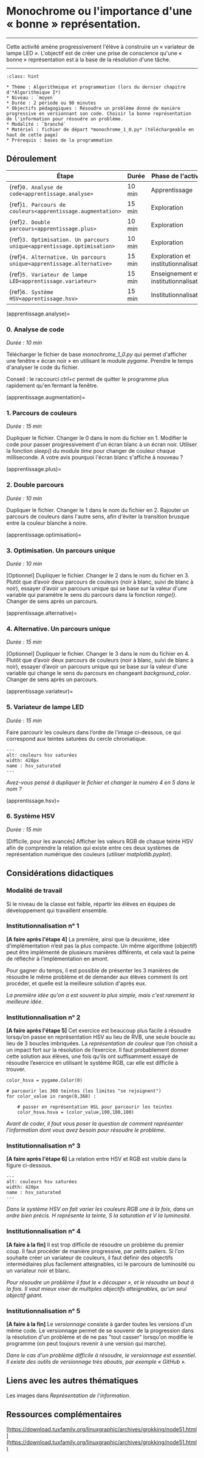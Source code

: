 # Monochrome ou l'importance d'une « bonne » représentation. 

---- 

Cette activité amène progressivement l'élève à construire un « variateur de lampe LED ». L'objectif est de créer une prise de conscience qu'une « bonne » représentation est à la base de la résolution d'une tâche.


----

```{admonition} Monochrome ou l'importance d'une « bonne » représentation
:class: hint

* Thème : Algorithmique et programmation (lors du dernier chapitre d'*Algorithmique I*)
* Niveau : `moyen`
* Durée : 2 période ou 90 minutes
* Objectifs pédagogiques : Résoudre un problème donné de manière progressive en versionnant son code. Choisir la bonne représentation de l'information pour résoudre un problème.
* Modalité : `branché`
* Matériel : fichier de départ *monochrome_1_0.py* (téléchargeable en haut de cette page)
* Prérequis : bases de la programmation

```

## Déroulement


| Étape                                   | Durée  | Phase de l'activité   | 
|---------------------------------------|------ |---------------------|
| {ref}`0. Analyse de code<apprentissage.analyse>`  | 10 min  | Apprentissage           |
| {ref}`1. Parcours de couleurs<apprentissage.augmentation>`           | 15 min  | Exploration |
| {ref}`2. Double parcours<apprentissage.plus>`  | 10 min   | Exploration          |
| {ref}`3. Optimisation. Un parcours unique<apprentissage.optimisation>`  | 10 min   | Exploration              |
| {ref}`4. Alternative. Un parcours unique<apprentissage.alternative>`    | 15 min   | Exploration et institutionnalisation    |
| {ref}`5. Variateur de lampe LED<apprentissage.variateur>`    | 15 min   | Enseignement et institutionnalisation  |
| {ref}`6. Système HSV<apprentissage.hsv>`          | 15 min   | Institutionnalisation            |


(apprentissage.analyse)=
### 0. Analyse de code

*Durée : 10 min*

Télécharger le fichier de base *monochrome_1_0.py* qui permet d'afficher une fenêtre « écran noir » en utilisant le module *pygame*. Prendre le temps d'analyser le code du fichier. 

Conseil : le raccourci *ctrl+c* permet de quitter le programme plus rapidement qu'en fermant la fenêtre.


(apprentissage.augmentation)=
### 1. Parcours de couleurs

*Durée : 15 min*

Dupliquer le fichier. Changer le 0 dans le nom du fichier en 1. Modifier le code pour passer progressivement d'un écran blanc à un écran noir. Utiliser la fonction *sleep()* du module *time* pour changer de couleur chaque milliseconde. A votre avis pourquoi l'écran blanc s'affiche à nouveau ? 


(apprentissage.plus)=
### 2. Double parcours

*Durée : 10 min*

Dupliquer le fichier. Changer le 1 dans le nom du fichier en 2. Rajouter un parcours de couleurs dans l'autre sens, afin d'éviter la transition brusque entre la couleur blanche à noire.


(apprentissage.optimisation)=
### 3. Optimisation. Un parcours unique

*Durée : 10 min*

[Optionnel] Dupliquer le fichier. Changer le 2 dans le nom du fichier en 3. Plutôt que d’avoir deux parcours de couleurs (noir à blanc, suivi de blanc à noir), essayer d’avoir un parcours unique qui se base sur la valeur d'une variable qui paramètre le sens du parcours dans la fonction *range()*. Changer de sens après un parcours.

(apprentissage.alternative)=
### 4. Alternative. Un parcours unique

*Durée : 15 min*

[Optionnel] Dupliquer le fichier. Changer le 3 dans le nom du fichier en 4. Plutôt que d’avoir deux parcours de couleurs (noir à blanc, suivi de blanc à noir), essayer d’avoir un parcours unique qui se base sur la valeur d'une variable qui change le sens du parcours en changeant *background_color*. Changer de sens après un parcours.


(apprentissage.variateur)=
### 5. Variateur de lampe LED

*Durée : 15 min*

Faire parcourir les couleurs dans l’ordre de l’image ci-dessous, ce qui correspond aux teintes saturées du cercle chromatique. 

```{figure} media/hsv_saturated.png
---
alt: couleurs hsv saturées
width: 420px
name : hsv_saturated
---
```

*Avez-vous pensé à dupliquer le fichier et changer le numéro 4 en 5 dans le nom ?*


(apprentissage.hsv)=
### 6. Système HSV

*Durée : 15 min*

[Difficile, pour les avancés] Afficher les valeurs RGB de chaque teinte HSV afin de comprendre la relation qui existe entre ces deux systèmes de représentation numérique des couleurs (utiliser *matplotlib.pyplot*).


## Considérations didactiques

### Modalité de travail

Si le niveau de la classe est faible, répartir les élèves en équipes de développement qui travaillent ensemble.

### Institutionnalisation n° 1

**[A faire après l'étape 4]** La première, ainsi que la deuxième, idée d’implémentation n’est pas la plus compacte. Un même algorithme (objectif) peut être implémenté de plusieurs manières différents, et cela vaut la peine de réfléchir à l’implémentation en amont. 

Pour gagner du temps, il est possible de présenter les 3 manières de résoudre le même problème et de demander aux élèves comment ils ont procéder, et quelle est la meilleure solution d'après eux.

*La première idée qu'on a est souvent la plus simple, mais c'est rarement la meilleure idée*.

### Institutionnalisation n° 2

**[A faire après l'étape 5]** Cet exercice est beaucoup plus facile à résoudre lorsqu’on passe en représentation HSV au lieu de RVB, une seule boucle au lieu de 3 boucles imbriquées. La *représentation de couleur* que l’on choisit a un impact fort sur la résolution de l’exercice. Il faut probablement donner cette solution aux élèves, une fois qu’ils ont suffisamment essayé de résoudre l’exercice en utilisant le système RGB, car elle est difficile à trouver.

```{code-block} 
color_hsva = pygame.Color(0)

# parcourir les 360 teintes (les limites "se rejoignent")
for color_value in range(0,360) :

    # passer en représentation HSL pour parcourir les teintes
    color_hsva.hsva = (color_value,100,100,100)
```

*Avant de coder, il faut vous poser la question de comment représenter l'information dont vous avez besoin pour résoudre le problème.*


### Institutionnalisation n° 3

**[A faire après l'étape 6]** La relation entre HSV et RGB est visible dans la figure ci-dessous.

```{figure} media/HSV_to_RGB.png
---
alt: couleurs hsv saturées
width: 420px
name : hsv_saturated
---
```

*Dans le système HSV on fait varier les couleurs RGB une à la fois, dans un ordre bien précis. H représente la teinte, S la saturation et V la luminosité.*

### Institutionnalisation n° 4

**[A faire à la fin]** Il est trop difficile de résoudre un problème du premier coup. Il faut procéder de manière progressive, par petits paliers. Si l'on souhaite créer un variateur de couleurs, il faut définir des objectifs intermédiaires plus facilement atteignables, ici le parcours de luminosité ou un variateur noir et blanc.

*Pour résoudre un problème il faut le « découper », et le résoudre un bout à la fois. Il vaut mieux viser de multiples objectifs atteignables, qu'un seul objectif géant.*


### Institutionnalisation n° 5

**[A faire à la fin]** Le *versionnage* consiste à garder toutes les versions d'un même code. Le versionnage permet de se souvenir de la progression dans la résolution d'un problème et de ne pas "tout casser" lorsqu'on modifie le programme (on peut toujours revenir à une version qui marche). 

*Dans le cas d'un problème difficile à résoudre, le versionnage est essentiel. Il existe des outils de versionnage très aboutis, par exemple  « GitHub ».*



## Liens avec les autres thématiques

Les images dans *Représentation de l'information*.


## Ressources complémentaires

[https://download.tuxfamily.org/linuxgraphic/archives/grokking/node51.html](https://download.tuxfamily.org/linuxgraphic/archives/grokking/node51.html)
